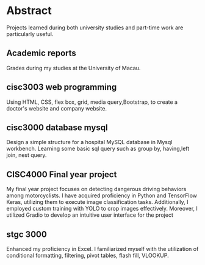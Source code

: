# Abstract
Projects learned during both university studies and part-time work are particularly useful.

## Academic reports
Grades during my studies at the University of Macau.

## cisc3003 web programming
Using HTML, CSS, flex box, grid, media query,Bootstrap, to create a doctor's website and company website.

## cisc3000 database mysql
  Design a simple structure for a hospital MySQL database in Mysql workbench. Learning some basic sql query such as group by, having,left join, nest query.


## CISC4000 Final year project
My final year project focuses on detecting dangerous driving behaviors among motorcyclists. I have acquired proficiency in Python and TensorFlow Keras, utilizing them to execute image classification tasks. Additionally, I employed custom training with YOLO to crop images effectively. Moreover, I utilized Gradio to develop an intuitive user interface for the project

## stgc 3000
Enhanced my proficiency in Excel. I familiarized myself with the utilization of conditional formatting, filtering, pivot tables, flash fill, VLOOKUP.

